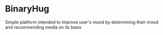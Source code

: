 # BinaryHug
Simple platform intended to improve user's mood by determining their mood and recommending media on its basis

